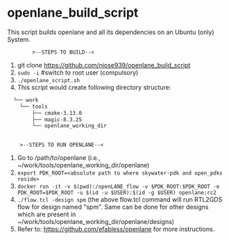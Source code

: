# openlane_build_script
This script builds openlane and all its dependencies on an Ubuntu (only) System.

            >--STEPS TO BUILD--<

1. git clone https://github.com/njose939/openlane_build_script
2. `sudo -i` #switch to root user (compulsory)
3. `./openlane_script.sh`
4. This script would create following directory structure:
```bash  
  └── work
    └── tools
        ├── cmake-3.13.0 
        ├── magic-8.3.25 
        └── openlane_working_dir
            
```              
        >--STEPS TO RUN OPENLANE--<

1. Go to /path/to/openlane (i.e., ~/work/tools/openlane_working_dir/openlane)
2. `export PDK_ROOT=<absolute path to where skywater-pdk and open_pdks reside>`
3. `docker run -it -v $(pwd):/openLANE_flow -v $PDK_ROOT:$PDK_ROOT -e PDK_ROOT=$PDK_ROOT -u $(id -u $USER):$(id -g $USER) openlane:rc2`
4. `./flow.tcl -design spm`
(the above flow.tcl command will run RTL2GDS flow for design named "spm". Same can be done for other designs which are present in ~/work/tools/openlane_working_dir/openlane/designs)
5. Refer to: https://github.com/efabless/openlane for more instructions.
